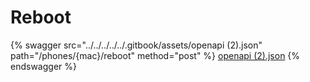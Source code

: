 # Reboot

{% swagger src="../../../../../.gitbook/assets/openapi (2).json" path="/phones/{mac}/reboot" method="post" %}
[openapi (2).json](<../../../../../.gitbook/assets/openapi (2).json>)
{% endswagger %}
